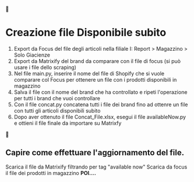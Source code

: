 :cowboy_hat_face:
# **Creazione file Disponibile subito**

1. Export da Focus del file degli articoli nella filiale I: Report > Magazzino > Solo Giacienze
2. Export da Matrixify del brand da comparare con il file di focus (si può usare i file dello scraping)
3. Nel file main.py, inserire il nome del file di Shopify che si vuole comparare col Focus per ottenere un file con i prodotti disponibili in magazzino
4. Salva il file con il nome del brand che ha controllato e ripeti l'operazione per tutti i brand che vuoi controllare
5. Con il file concat.py concatena tutti i  file dei brand fino ad ottenre un file con tutti gli articoli disponibili subito
6. Dopo aver ottenuto il file Concat_File.xlsx, esegui il file availableNow.py e ottieni il file finale da importare su Matrixfy

:disguised_face:
## Capire come effettuare l'aggiornamento del file.  
  Scarica il file da Matrixify filtrando per tag "available now"
  Scarica da focus il file dei prodotti in magazzino
  **POI....**
